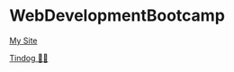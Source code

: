 ﻿# WebDevelopmentBootcamp
<a href="https://marifervl.github.io/WebDevelopmentBootcamp/CSS-My%20Site%20copy/">My Site</a>

<a href="https://marifervl.github.io/WebDevelopmentBootcamp/Boostrap-installation/">Tindog 🐶💕</a>

